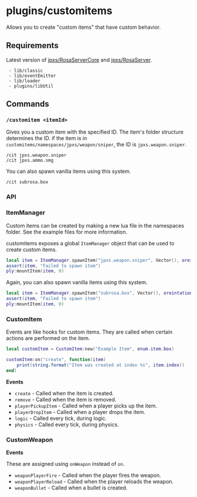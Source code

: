 # plugins/customitems

Allows you to create "custom items" that have custom behavior.

## Requirements

Latest version of [jpxs/RosaServerCore](https://github.com/jpxs-intl/RosaServerCore) and [jpxs/RosaServer](https://github.com/jpxs-intl/RosaServer).

     - lib/classic
     - lib/eventEmitter
     - lib/loader
     - plugins/libUtil

## Commands

### `/customitem <itemId>` 
Gives you a custom item with the specified ID. The item's folder structure determines the ID. if the item is in `customitems/namespaces/jpxs/weapon/sniper`, the ID is `jpxs.weapon.sniper`.

    /cit jpxs.weapon.sniper
    /cit jpxs.ammo.smg

You can also spawn vanilla items using this system.
    
    /cit subrosa.box

### API

### ItemManager

Custom items can be created by making a new lua file in the namespaces folder. See the example files for more information.

customitems exposes a global `ItemManager` object that can be used to create custom items.

```lua
local item = ItemManager.spawnItem("jpxs.weapon.sniper", Vector(), oreintations.n)
assert(item, "Failed to spawn item")
ply:mountItem(item, 0)
```

Again, you can also spawn vanilla items using this system.

```lua
local item = ItemManager.spawnItem("subrosa.box", Vector(), oreintations.n)
assert(item, "Failed to spawn item")
ply:mountItem(item, 0)
```

### CustomItem

Events are like hooks for custom items. They are called when certain actions are performed on the item.

```lua
local customItem = CustomItem:new("Example Item", enum.item.box)

customItem:on("create", function(item)
    print(string.format("Item was created at index %s", item.index))
end)
```

**Events**

- `create` - Called when the item is created.
- `remove` - Called when the item is removed.
- `playerPickupItem` - Called when a player picks up the item.
- `playerDropItem` - Called when a player drops the item.
- `logic` - Called every tick, during logic.
- `physics` - Called every tick, during physics.

### CustomWeapon

**Events**

These are assigned using `onWeapon` instead of `on`.

- `weaponPlayerFire` - Called when the player fires the weapon.
- `weaponPlayerReload` - Called when the player reloads the weapon.
- `weaponBullet` - Called when a bullet is created.